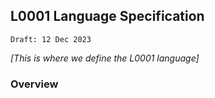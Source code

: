 ## L0001 Language Specification
`Draft: 12 Dec 2023`

*[This is where we define the L0001 language]*

### Overview